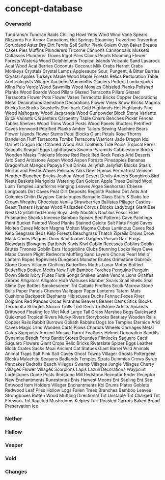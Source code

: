 # concept-database

### Overworld
Tundrans/n
Tundran Raids
Chilling Howl
Yetis
Wind
Wind Vane
Spears
Blizzards
Fur Armor
Carnations
Hot Springs
Steaming Travertine
Travertine
Scrubland
Aster
Dry Dirt
Fertile Soil
Sulfur
Plank Golem
Oven
Baker
Breads
Cakes
Pies
Muffins
Plunderers
Tricorne
Cannons
Cannonballs
Muskets
Cutlasses
Plunderer Troves
Ingot Piles
Clams
Pearls
Blooming Flower Forests
Wisteria Wood
Delphiniums
Tropical Islands
Volcanic Sand
Lavarock
Acai Wood
Acai Berries
Coconuts
Coconut Milk
Crabs
Hermit Crabs
Monkeys
Crystals
Crystal Lamps
Applesauce
Sour, Pungent, & Bitter Berries
Crystal Apples
Turkeys
Maple Wood
Maple Forests
Relics
Restoration Table
Archeologists
Villager Auctions
Mammoths
Glaciers
Potters
Lumberjacks
Kilns
Palo Verde Wood
Sawmills
Wood Mosaics
Chiseled Planks
Polished Planks
Wood Boards
Wood Pillars
Glazed Terracotta Pillars
Glazed Terracotta Flower Pots
Flower Vases
Terracotta Bricks
Copper Decorations
Metal Decorations
Gemstone Decorations
Flower Vines
Snow Bricks
Magma Bricks
Ice Bricks
Seashells
Shellpack
Cold Highlands
Hot Highlands
Pine Wood
Mahogany Wood
Jacaranda Wood
Gunpowder Block
Stone Variants
Brick Variants
Carpenters
Carpentry Table
Chairs
Benches
Picket Fences
Tables
Shelves
Wood Trims
Wood Posts
Wood Panels
Shutters
Petrified Caves
Ironwood
Petrified Planks
Amber
Tailors
Sewing Machine
Bears
Flower Islands
Flower Stems
Petal Blocks
Giant Petals
Rose Thorns
Dandelion Fluff
Terracotta Tombs
Terracotta Warriors
Jade Dragon Idol
Garnet Dragon Idol
Charred Wood
Ash
Toolbelts
Tide Pools
Tropical Ferns
Seagulls
Seagull Eggs
Lighthouses
Swamp Pyramids
Cobblestone Bricks
Wooden Masks
Thickets
Moose
Red Rock
Red Rock Peaks
Arid Deserts
Arid Sand
Aridstone
Aspen Wood
Aspen Forests
Pineapples
Bananas
Dragonfruit
Mangos
Papaya
Fruit Drinks
Jellyfish
Jellyfish Blocks
Stasis
Mortar and Pestle
Waves
Pelicans
Yaks
Deer
Humus
Permafrost
Venison
Heather
Blanched Bricks
Joshua Wood
Desert Devils
Antlers
Songbirds
Bird Nests
Baskets
Marigolds
Watering Can
Golden Apple Trees
Quilted Wool
Lush Temples
Landforms
Hanging Leaves
Algae
Seahorses
Cheese
Longboats
Dirt Caves
Peat
Dirt Deposits
Regolith
Packed Dirt
Ants
Ant Colonies
Chitin
Dayglow
Cantaloupes
Barnacle
Glass Stairs & Slabs
Ice Cream
Wreaths
Chocolate
Vanilla
Strawberries
Ballistas
Pillager Castles
Beast Tamers
Hyenas
Wood Palisades
Corvus Blocks
Ladybugs
Giant Bee Nests
Crystallized Honey
Royal Jelly
Nautilus
Nautilus Fossil
Elder Prismarine
Shacks
Incense
Bamboo Spears
Bed Patterns
Cave Paintings
Paint Bucket
Painted Wood Planks
Stained Calcite
Salt Flats
Frigid Caves
Molten Caves
Molten Magma
Molten Magma Cubes
Luminous Caves
Red Kelp
Seagrass Beds
Kelp Forests
Beachgrass
Thatch
Ziprails
Drows
Drow Mask
Canes
Plagues
Drow Sanctuaries
Daggers
Poison Dart Frogs
Blowdarts
Blowguns
Dartbirds
Kiwis
Kiwi
Goblin Recesses
Goblins
Goblin Brutes
Thrones
Goblin Ears
Hobgoblins
Clubs
Stunning
Locks
Keys
Cave Maps
Cavern Plight
Redworts
Muffling
Sand Layers
Chorus Pearl
Mel o' Lantern
Ropes
Ropevines
Dungeons
Monster Brutes
Grimstone
Gobrock
Stone Doors
Villager Clothing
Butterflies
Moths
Lunar Moths
Bottled Butterflies
Bottled Moths
New Fish
Bamboo Torches
Penguins
Penguin Down
Sleds
Ivory
Flutes
Flute Songs
Snakes
Snake Venom
Lions
Giraffes
Zebras
Alligators
Alligator Hide
Walruses
Blubber
Snails
Snail Shells
Snail Slime
Dye Bottles
Smokescreen Tnt
Cattails
Fireflies
Sculk Marrow
Stone Bells
Paper Panels
Chevron
Wallpaper
Paper Lanterns
Tatami Mats
Cushions
Backpack
Elephants
Hibiscuses
Ducks
Fennec Foxes
River Dolphins
Red Pandas
Orcas
Piranhas
Beavers
Beaver Dams
Stick Blocks
Terracotta Shingles
Stucco
Trolls
Troll Dens
Trollstone
Artists
Apiarists
Driftwood
Floating Ice
Wet Mud
Large Tall Grass
Marshes
Bogs
Quicksand
Quickmud
Tropical Rivers
Murky Rivers
Storybooks
Bestiary
Wooden Rails
Copper Rails
Rabbit Burrows
Goliath Rabbits
Dogs
Ice Temples
Eternice
Arid Caves
Magic Urns
Wooden Carts
Plows
Chariots
Wheels
Carriages
Metal Gates
Signposts
Ancient Mosaic
Parrot Feathers
Helmet Decoration
Bandits
Dynamite
Bandit Forts
Bandit Stores
Bounties
Flintlocks
Saguaro Cacti
Saguaro Flowers
Giant Crops
Relic Bricks
Riverslate
Spider Eggs
Leather Block
Crates
Sacks
Moai
Ancient Cat Statues
Giant Barrel
Wild Animals
Animal Traps
Salt
Pink Salt Caves
Ghost Towns
Villager Ghosts
Poltergeist Blocks
Malachite
Seasons
Badlands Temples
Strata
Dummies
Crows
Syrup
Pancakes
Bedrolls
Beach Villages
Swamp Villages
Jungle Villages
Cherry Villages
Flower Villages
Scorpions
Lapis Lazuli Decorations
Waypoint Lodestones
Guide Posts
Redstone Mill
Redstone Receptor
Ender Receptor
New Enchantments
Runestones
Ents
Harvest Moons
Ent Sapling
Ent Sap
Entwood
Item Holders
Villager Enchantments
Koi
Drums
Plates
Goblets
Redwood
Leaf Piles
Hollow Logs
Fallen Trees
Branches
Bamboo Leaves
Strongboxes
Rotten Wood
Muffling
Directional Tnt
Unstable Tnt
Charged Tnt
Firework Tnt
Roasted Mushrooms
Kelpies
Turf
Roasted Carrots
Baked Bread
Preservation Ice

### Nether

### Hallow

### Vesper

### Void

### Changes
